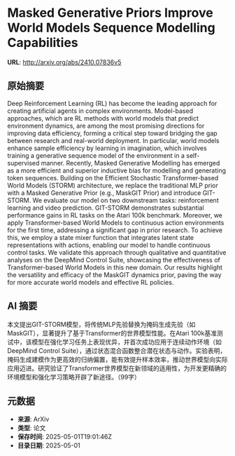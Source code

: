 # Masked Generative Priors Improve World Models Sequence Modelling Capabilities

**URL**: http://arxiv.org/abs/2410.07836v5

## 原始摘要

Deep Reinforcement Learning (RL) has become the leading approach for creating
artificial agents in complex environments. Model-based approaches, which are RL
methods with world models that predict environment dynamics, are among the most
promising directions for improving data efficiency, forming a critical step
toward bridging the gap between research and real-world deployment. In
particular, world models enhance sample efficiency by learning in imagination,
which involves training a generative sequence model of the environment in a
self-supervised manner. Recently, Masked Generative Modelling has emerged as a
more efficient and superior inductive bias for modelling and generating token
sequences. Building on the Efficient Stochastic Transformer-based World Models
(STORM) architecture, we replace the traditional MLP prior with a Masked
Generative Prior (e.g., MaskGIT Prior) and introduce GIT-STORM. We evaluate our
model on two downstream tasks: reinforcement learning and video prediction.
GIT-STORM demonstrates substantial performance gains in RL tasks on the Atari
100k benchmark. Moreover, we apply Transformer-based World Models to continuous
action environments for the first time, addressing a significant gap in prior
research. To achieve this, we employ a state mixer function that integrates
latent state representations with actions, enabling our model to handle
continuous control tasks. We validate this approach through qualitative and
quantitative analyses on the DeepMind Control Suite, showcasing the
effectiveness of Transformer-based World Models in this new domain. Our results
highlight the versatility and efficacy of the MaskGIT dynamics prior, paving
the way for more accurate world models and effective RL policies.


## AI 摘要

本文提出GIT-STORM模型，将传统MLP先验替换为掩码生成先验（如MaskGIT），显著提升了基于Transformer的世界模型性能。在Atari 100k基准测试中，该模型在强化学习任务上表现优异，并首次成功应用于连续动作环境（如DeepMind Control Suite），通过状态混合函数整合潜在状态与动作。实验表明，掩码生成建模作为更高效的归纳偏置，能有效提升样本效率，推动世界模型向实际应用迈进。研究验证了Transformer世界模型在新领域的适用性，为开发更精确的环境模型和强化学习策略开辟了新途径。（99字）

## 元数据

- **来源**: ArXiv
- **类型**: 论文
- **保存时间**: 2025-05-01T19:01:46Z
- **目录日期**: 2025-05-01
